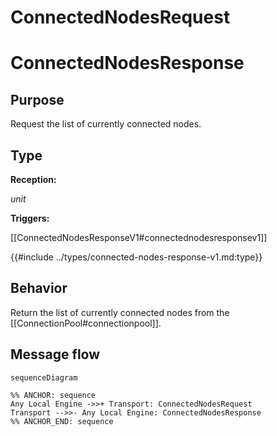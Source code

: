 # ConnectedNodesRequest
# ConnectedNodesResponse

## Purpose

<!-- ANCHOR: purpose -->
Request the list of currently connected nodes.
<!-- ANCHOR_END: purpose -->

## Type

<!-- ANCHOR: type -->
**Reception:**

*unit*

**Triggers:**

[[ConnectedNodesResponseV1#connectednodesresponsev1]]

{{#include ../types/connected-nodes-response-v1.md:type}}
<!-- ANCHOR_END: type -->

## Behavior

<!-- ANCHOR: behavior -->
Return the list of currently connected nodes from the [[ConnectionPool#connectionpool]].
<!-- ANCHOR_END: behavior -->

## Message flow

<!-- ANCHOR: messages -->
```mermaid
sequenceDiagram

%% ANCHOR: sequence
Any Local Engine ->>+ Transport: ConnectedNodesRequest
Transport -->>- Any Local Engine: ConnectedNodesResponse
%% ANCHOR_END: sequence
```
<!-- ANCHOR_END: messages -->

</div>
